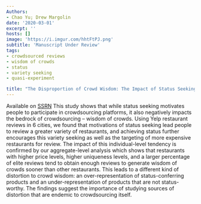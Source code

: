 ```yaml
---
Authors:
- Chao Yu; Drew Margolin
date: '2020-03-01'
excerpt: ''
hosts: []
image: 'https://i.imgur.com/hhtFtPJ.png'
subtitle: 'Manuscript Under Review'
tags:
- crowdsourced reviews
- wisdom of crowds
- status
- variety seeking
- quasi-experiment

title: "The Disproportion of Crowd Wisdom: The Impact of Status Seeking on Yelp Reviews"
---
```

Available on <a href="https://papers.ssrn.com/sol3/papers.cfm?abstract_id=3676869">SSRN</a>
This study shows that while status seeking motivates people to participate in crowdsourcing platforms, it also negatively impacts the bedrock of crowdsourcing – wisdom of crowds. Using Yelp restaurant reviews in 6 cities, we found that motivations of status seeking lead people to review a greater variety of restaurants, and achieving status further encourages this variety seeking as well as the targeting of more expensive restaurants for review. The impact of this individual-level tendency is confirmed by our aggregate-level analysis which shows that restaurants with higher price levels, higher uniqueness levels, and a larger percentage of elite reviews tend to obtain enough reviews to generate wisdom of crowds sooner than other restaurants. This leads to a different kind of distortion to crowd wisdom: an over-representation of status-conferring products and an under-representation of products that are not status-worthy. The findings suggest the importance of studying sources of distortion that are endemic to crowdsourcing itself.   

